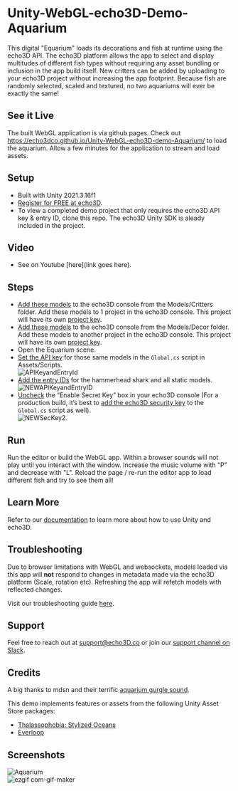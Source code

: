 # Unity-WebGL-echo3D-Demo-Aquarium
This digital "Equarium" loads its decorations and fish at runtime using the echo3D API. The echo3D platform allows the app to select and display multitudes of different fish types without requiring any asset bundling or inclusion in the app build itself. New critters can be added by uploading to your echo3D project without increasing the app footprint. Because fish are randomly selected, scaled and textured, no two aquariums will ever be exactly the same!


## See it Live
The built WebGL application is via github pages. Check out https://echo3dco.github.io/Unity-WebGL-echo3D-demo-Aquarium/ to load the aquarium. Allow a few minutes for the application to stream and load assets. 


## Setup
* Built with Unity 2021.3.16f1
* [Register for FREE at echo3D](https://console.echo3d.com/#/auth/register?utm_term={keyword}&utm_campaign=webgl_echo3d_demo&utm_source=github&utm_medium=readme). <br>
* To view a completed demo project that only requires the echo3D API key & entry ID, clone this repo. The echo3D Unity SDK is aleady included in the project.

## Video
* See on Youtube [here](link goes here).

## Steps
* [Add these models](https://docs.echo3D.co/quickstart/add-a-3d-model) to the echo3D console from the Models/Critters folder. Add these models to 1 project in the echo3D console. This project will have its own [project key](https://docs.echo3d.com/quickstart/access-the-console). <br>
* [Add these models](https://docs.echo3D.co/quickstart/add-a-3d-model) to the echo3D console from the Models/Decor folder. Add these models to another project in the echo3D console. This project will have its own [project key](https://docs.echo3d.com/quickstart/access-the-console). <br>
* Open the Equarium scene.
* [Set the API key](https://docs.echo3d.co/quickstart/access-the-console) for those same models in the `Global.cs` script in Assets/Scripts. <br>
![APIKeyandEntryId](https://user-images.githubusercontent.com/99516371/195749269-f7a43477-b67a-49e8-a212-6abdb9c948fd.png)<br>
* [Add the entry IDs](https://docs.echo3d.co/quickstart/access-the-console) for the hammerhead shark and all static models.<br>
![NEWAPIKeyandEntryID](https://user-images.githubusercontent.com/99516371/205407613-b746840f-8e8a-4ec8-b056-a680395dfab4.png)<br>
* [Uncheck](https://docs.echo3d.co/web-console/deliver-pages/security-page) the “Enable Secret Key” box in your echo3D console (For a production build, it’s best to [add the echo3D security key](https://docs.echo3d.co/web-console/deliver-pages/security-page) to the `Global.cs` script as well). <br>
![NEWSecKey2](https://user-images.githubusercontent.com/99516371/195749308-b2349a3b-7e43-4d3c-8f09-fbfa9d3cb0be.png).

## Run
Run the editor or build the WebGL app. Within a browser sounds will not play until you interact with the window. Increase the music volume with "P" and decrease with "L". Reload the page / re-run the editor app to load different fish and try to see them all!

## Learn More
Refer to our [documentation](https://docs.echo3D.co/unity/) to learn more about how to use Unity and echo3D.

## Troubleshooting
Due to browser limitations with WebGL and websockets, models loaded via this app will **not** respond to changes in metadata made via the echo3D platform (Scale, rotation etc). Refreshing the app will refetch models with reflected changes.

Visit our troubleshooting guide [here](https://docs.echo3d.co/unity/troubleshooting).

## Support
Feel free to reach out at [support@echo3D.co](mailto:support@echo3D.co) or join our [support channel on Slack](https://go.echo3D.co/join). 

## Credits
A big thanks to mdsn and their terrific [aquarium gurgle sound](https://freesound.org/people/mdsn/sounds/175274/).

This demo implements features or assets from the following Unity Asset Store packages:
 - [Thalassophobia: Stylized Oceans](https://assetstore.unity.com/packages/3d/environments/landscapes/thalassophobia-stylized-oceans-192227)
 - [Everloop](https://assetstore.unity.com/packages/audio/music/everloop-nonlinear-soundtrack-45205)


## Screenshots
![Aquarium](https://user-images.githubusercontent.com/99516371/213614646-9bbf5b6b-19d6-41fb-9cb0-8bc3dec914c3.png)<br>
![ezgif com-gif-maker](https://user-images.githubusercontent.com/99516371/213615019-6674938a-c30e-4d1e-9f65-b9140369c6c2.gif)

